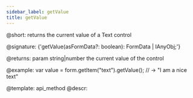 ```yaml
---
sidebar_label: getValue
title: getValue
---          
```


@short: returns the current value of a Text control

@signature: {'getValue(asFormData?: boolean): FormData | IAnyObj;'}



@returns:
param   string|number     the current value of the control

@example:
var value = form.getItem("text").getValue();
// -> "I am a nice text"


@template: api_method
@descr:


